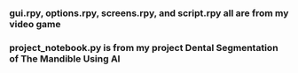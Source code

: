 ### gui.rpy, options.rpy, screens.rpy, and script.rpy all are from my video game
### project_notebook.py is from my project Dental Segmentation of The Mandible Using AI
